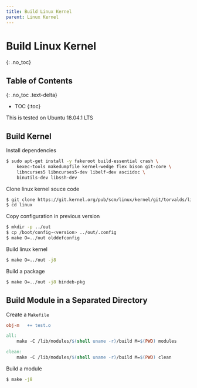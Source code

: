```yaml
---
title: Build Linux Kernel
parent: Linux Kernel
---
```


# Build Linux Kernel
{: .no_toc}

## Table of Contents
{: .no_toc .text-delta}

* TOC
{:toc}

This is tested on Ubuntu 18.04.1 LTS

## Build Kernel

Install dependencies
```sh
$ sudo apt-get install -y fakeroot build-essential crash \
    kexec-tools makedumpfile kernel-wedge flex bison git-core \
	libncurses5 libncurses5-dev libelf-dev asciidoc \
	binutils-dev libssh-dev
```

Clone linux kernel souce code
```sh
$ git clone https://git.kernel.org/pub/scm/linux/kernel/git/torvalds/linux.git
$ cd linux
```

Copy configuration in previous version
```sh
$ mkdir -p ../out
$ cp /boot/config-<version> ../out/.config
$ make O=../out olddefconfig
```

Build linux kernel
```sh
$ make O=../out -j8
```

Build a package
```sh
$ make O=../out -j8 bindeb-pkg
```

## Build Module in a Separated Directory

Create a `Makefile`

```makefile
obj-m	+= test.o

all:
	make -C /lib/modules/$(shell uname -r)/build M=$(PWD) modules

clean:
	make -C /lib/modules/$(shell uname -r)/build M=$(PWD) clean
```

Build a module
```sh
$ make -j8
```
